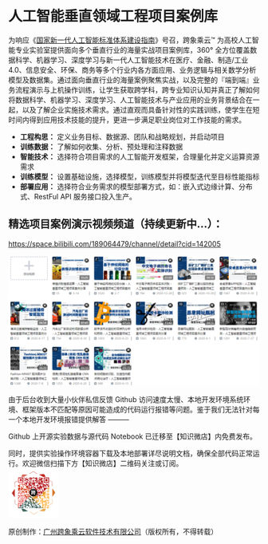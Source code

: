 # 人工智能垂直领域工程项目案例库
为响应《[国家新一代人工智能标准体系建设指南](http://www.gov.cn/zhengce/zhengceku/2020-08/09/content_5533454.htm)》号召，跨象乘云™ 为高校人工智能专业实验室提供面向多个垂直行业的海量实战项目案例库，360° 全方位覆盖数据科学、机器学习、深度学习与新一代人工智能技术在医疗、金融、制造/工业 4.0、信息安全、环保、商务等多个行业内各方面应用、业务逻辑与相关数学分析模型及数据集。通过面向垂直行业的海量案例聚焦实战，以及完整的『端到端』业务流程演示与上机操作训练，让学生获取跨学科，跨专业知识认知并真正了解如何将数据科学、机器学习、深度学习、人工智能技术与产业应用的业务背景结合在一起，以及了解企业实施技术需求。通过直观而具备针对性的实践训练，使学生在短时间内得到应用技术技能的提升，更进一步满足职业岗位对工作技能的需求。

- **工程构思：** 定义业务目标、数据源、团队和战略规划，并启动项目
- **训练数据：** 了解如何收集、分析、预处理和注释数据
- **智能技术：** 选择符合项目需求的人工智能开发框架，合理量化并定义运算资源需求
- **训练模型：** 设置基础设施，选择模型，训练模型并将模型迭代至目标性能指标
- **部署应用：** 选择符合业务需求的模型部署方式，如：嵌入式边缘计算、分布式、RestFul API 服务接口投入生产。

## 精选项目案例演示视频频道（持续更新中...）：
https://space.bilibili.com/189064479/channel/detail?cid=142005

![](./img/cs.png)

由于后台收到大量小伙伴私信反馈 Github 访问速度太慢、本地开发环境系统环境、框架版本不匹配等原因可能造成的代码运行报错等问题。鉴于我们无法针对每一个本地开发环境报错提供解答 ———

Github 上开源实验数据与源代码 Notebook 已迁移至【知识微店】内免费发布。 

同时，提供实验操作环境容器下载及本地部署详尽说明文档，确保全部代码正常运行。欢迎微信扫描下方【知识微店】二维码关注或订阅。
<br/>
<img src="./img/知识微店.png" width="20%">

原创制作：[广州跨象乘云软件技术有限公司](https://www.080910t.com/)（版权所有，不得转载）
